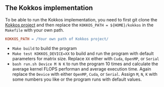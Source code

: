 ## The Kokkos implementation

To be able to run the Kokkos implementation, you need to first git clone the [Kokkos project](https://github.com/kokkos/kokkos) and then replace the `KOKKOS_PATH = ${HOME}/kokkos` in the `Makefile` with your own path.

```Makefile
KOKKOS_PATH = /Your own path of Kokkos project/
```

- `Make build` to build the program
- `Make test KOKKOS_DEVICE=XX` to build and run the program with default parameters for matrix size. Replace `XX` either with `Cuda`, `OpenMP`, or `Serial`
- `bash run.sh Device M N K` to run the program 10 times and calculate the average kernel FLOPS performan and average execution time. Again replace the `Device` with either `OpenMP`, `Cuda`, or `Serial`. Assign `M`, `N`, `K` with some numbers you like or the program runs with default values.